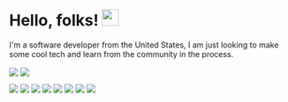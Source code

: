 # Hello, folks! <img src="https://raw.githubusercontent.com/MartinHeinz/MartinHeinz/master/wave.gif" width="30px">

I'm a software developer from the United States, I am just looking to make some cool tech and learn from the community in the process. 

<img align="center" src="https://github-readme-stats.vercel.app/api/top-langs/?username=Alex-Grimes&layout=compact&bg_color=1d1f21&hide=VBA,HTML,Java,CSS,TeX&text_color=c9cacc&exclude_repo=Portfolio-Website" style="max-width: 100%;">
<img align="center" src=https://profile-counter.glitch.me/{Alex-Grimes]/count.svg>

![](https://img.shields.io/badge/OS-MacOS-informational?style=flat&logo=<LOGO_NAME>&logoColor=white&color=2bbc8a)
![](https://img.shields.io/badge/OS-Windows-informational?style=flat&logo=<LOGO_NAME>&logoColor=white&color=2bbc8a)
![](https://img.shields.io/badge/Code-Ruby-informational?style=flat&logo=<LOGO_NAME>&logoColor=white&color=2bbc8a)
![](https://img.shields.io/badge/Code-Python-informational?style=flat&logo=<LOGO_NAME>&logoColor=white&color=2bbc8a)
![](https://img.shields.io/badge/Code-JavaScript-informational?style=flat&logo=<LOGO_NAME>&logoColor=white&color=2bbc8a)
![](https://img.shields.io/badge/Framework-React-informational?style=flat&logo=<LOGO_NAME>&logoColor=white&color=2bbc8a)
![](https://img.shields.io/badge/Framework-Rails-informational?style=flat&logo=<LOGO_NAME>&logoColor=white&color=2bbc8a)
![](https://img.shields.io/badge/Development-Professional-informational?style=flat&logo=<LOGO_NAME>&logoColor=white&color=2bbc8a)

